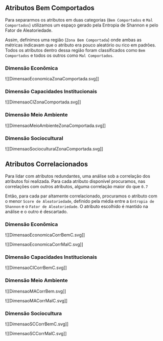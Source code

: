 
## Atributos Bem Comportados

Para separarmos os atributos em duas categorias (`Bem Comportados` e `Mal Comportados`) utilizamos um espaço gerado pela Entropia de Shannon e pelo Fator de Aleatoriedade. 

Assim, definimos uma região (`Zona Bem Comportada`) onde ambas as métricas indicavam que o atributo era pouco aleatório ou rico em padrões. Todos os atributos dentro dessa região foram classificados como `Bem Comportados` e todos os outros como `Mal Comportados`.

### Dimensão Econômica
![[DimensaoEconomicaZonaComportada.svg]]

### Dimensão Capacidades Institucionais
![[DimensaoCIZonaComportada.svg]]

### Dimensão Meio Ambiente
![[DimensaoMeioAmbienteZonaComportada.svg]]
### Dimensão Sociocultural
![[DimensaoSocioculturalZonaComportada.svg]]

## Atributos Correlacionados

Para lidar com atributos redundantes, uma análise sob a correlação dos atributos foi realizada. Para cada atributo disponível procuramos, nas correlações com outros atributos, alguma correlação maior do que `0.7`

Então, para cada par altamente correlacionado, procuramos o atributo com o menor `Score de Aleatoriedade`, definido pela média entre a `Entropia de Shannon` e  o `Fator de Aleatoriedade`. O atributo escolhido é mantido na análise e o outro é descartado.

### Dimensão Econômica
![[DimensaoEconomicaCorrBemC.svg]]

![[DimensaoEconomicaCorrMalC.svg]]

### Dimensão Capacidades Institucionais
![[DimensaoCICorrBemC.svg]]

### Dimensão Meio Ambiente
![[DimensaoMACorrBem.svg]]

![[DimensaoMACorrMalC.svg]]

### Dimensão Sociocultura
![[DimensaoSCCorrBemC.svg]]

![[DimensaoSCCorrMalC.svg]]
